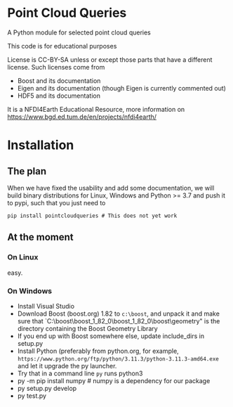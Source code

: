 # Point Cloud Queries
A Python module for selected point cloud queries

This code is for educational purposes

License is CC-BY-SA unless or except those parts that have a different license.
Such licenses come from

- Boost and its documentation
- Eigen and its documentation (though Eigen is currently commented out)
- HDF5 and its documentation

It is a NFDI4Earth Educational Resource, more information on https://www.bgd.ed.tum.de/en/projects/nfdi4earth/

# Installation

## The plan
When we have fixed the usability and add some documentation, we will build binary distributions for Linux,  Windows and Python >= 3.7 and push it to pypi,
such that you just need to
```
pip install pointcloudqueries # This does not yet work
```

## At the moment
### On Linux
easy.
### On Windows
- Install Visual Studio
- Download Boost (boost.org) 1.82 to `c:\boost`, and unpack it and make sure that `C:\boost\boost_1_82_0\boost_1_82_0\boost\geometry" is the directory containing the Boost Geometry Library
- If you end up with Boost somewhere else, update include_dirs in setup.py
- Install Python (preferably from python.org, for example, `https://www.python.org/ftp/python/3.11.3/python-3.11.3-amd64.exe` and let it upgrade the py launcher.
- Try that in a command line `py` runs python3
- py -m pip install numpy # numpy is a dependency for our package
- py setup.py develop
- py test.py


